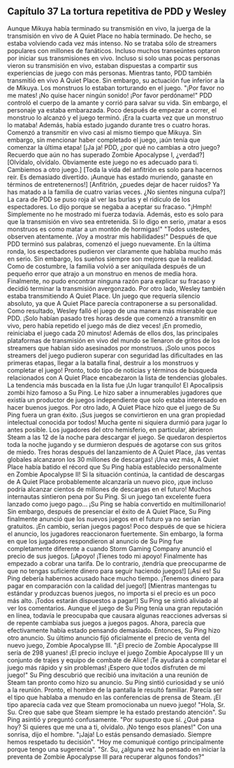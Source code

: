 
## Capítulo 37 La tortura repetitiva de PDD y Wesley


Aunque Mikuya había terminado su transmisión en vivo, la juerga de la transmisión en vivo de A Quiet Place no había terminado. De hecho, se estaba volviendo cada vez más intenso.
No se trataba sólo de streamers populares con millones de fanáticos. Incluso muchos transeúntes optaron por iniciar sus transmisiones en vivo.
Incluso si solo unas pocas personas vieron su transmisión en vivo, estaban dispuestas a compartir sus experiencias de juego con más personas.
Mientras tanto, PDD también transmitió en vivo A Quiet Place. Sin embargo, su actuación fue inferior a la de Mikuya. Los monstruos lo estaban torturando en el juego.
"¡Por favor no me mates! ¡No quise hacer ningún sonido! ¡Por favor perdóname!"
PDD controló el cuerpo de la amante y corrió para salvar su vida. Sin embargo, el personaje ya estaba embarazada. Poco después de empezar a correr, el monstruo lo alcanzó y el juego terminó.
¡Era la cuarta vez que un monstruo lo mataba!
Además, había estado jugando durante tres o cuatro horas. Comenzó a transmitir en vivo casi al mismo tiempo que Mikuya.
Sin embargo, sin mencionar haber completado el juego, ¡aún tenía que comenzar la última etapa!
[¡Ja ja! PDD, ¿por qué no cambias a otro juego? Recuerdo que aún no has superado Zombie Apocalypse I, ¿verdad?]
[Olvídalo, olvídalo. Obviamente este juego no es adecuado para ti. Cambiemos a otro juego.]
[Toda la vida del anfitrión es solo para hacernos reír. Es demasiado divertido. ¡Aunque has estado muriendo, ganaste en términos de entretenernos!]
[Anfitrión, ¿puedes dejar de hacer ruidos? Ya has matado a la familia de cuatro varias veces. ¿No sientes ninguna culpa?]
La cara de PDD se puso roja al ver las burlas y el ridículo de los espectadores.
Lo dijo porque se negaba a aceptar su fracaso.
"¡Hmph! Simplemente no he mostrado mi fuerza todavía. Además, esto es solo para que la transmisión en vivo sea entretenida. Si lo digo en serio, ¡matar a esos monstruos es como matar a un montón de hormigas!"
"Todos ustedes, observen atentamente. ¡Voy a mostrar mis habilidades!"
Después de que PDD terminó sus palabras, comenzó el juego nuevamente.
En la última ronda, los espectadores pudieron ver claramente que hablaba mucho más en serio.
Sin embargo, los sueños siempre son mejores que la realidad.
Como de costumbre, la familia volvió a ser aniquilada después de un pequeño error que atrajo a un monstruo en menos de media hora.
Finalmente, no pudo encontrar ninguna razón para explicar su fracaso y decidió terminar la transmisión avergonzado.
Por otro lado, Wesley también estaba transmitiendo A Quiet Place.
Un juego que requería silencio absoluto, ya que A Quiet Place parecía contraponerse a su personalidad.
Como resultado, Wesley falló el juego de una manera más miserable que PDD. ¡Solo habían pasado tres horas desde que comenzó a transmitir en vivo, pero había repetido el juego más de diez veces!
¡En promedio, reiniciaba el juego cada 20 minutos!
Además de ellos dos, las principales plataformas de transmisión en vivo del mundo se llenaron de gritos de los streamers que habían sido asesinados por monstruos.
¡Solo unos pocos streamers del juego pudieron superar con seguridad las dificultades en las primeras etapas, llegar a la batalla final, destruir a los monstruos y completar el juego!
Pronto, todo tipo de noticias y términos de búsqueda relacionados con A Quiet Place encabezaron la lista de tendencias globales.
La tendencia más buscada en la lista fue ¡Un lugar tranquilo!
El Apocalipsis zombi hizo famoso a Su Ping. Le hizo saber a innumerables jugadores que existía un productor de juegos independiente que solo estaba interesado en hacer buenos juegos.
Por otro lado, A Quiet Place hizo que el juego de Su Ping fuera un gran éxito. ¡Sus juegos se convirtieron en una gran propiedad intelectual conocida por todos!
Mucha gente ni siquiera durmió para jugar lo antes posible.
Los jugadores del otro hemisferio, en particular, abrieron Steam a las 12 de la noche para descargar el juego. Se quedaron despiertos toda la noche jugando y se durmieron después de agotarse con sus gritos de miedo.
Tres horas después del lanzamiento de A Quiet Place, ¡las ventas globales alcanzaron los 30 millones de descargas!
¡Una vez más, A Quiet Place había batido el récord que Su Ping había establecido personalmente en Zombie Apocalypse II!
Si la situación continúa, la cantidad de descargas de A Quiet Place probablemente alcanzaría un nuevo pico, ¡que incluso podría alcanzar cientos de millones de descargas en el futuro!
Muchos internautas sintieron pena por Su Ping. Si un juego tan excelente fuera lanzado como juego pago...
¡Su Ping se había convertido en multimillonario!
Sin embargo, después de presenciar el éxito de A Quiet Place, Su Ping finalmente anunció que los nuevos juegos en el futuro ya no serían gratuitos.
¡En cambio, serían juegos pagos!
Poco después de que se hiciera el anuncio, los jugadores reaccionaron fuertemente. Sin embargo, la forma en que los jugadores respondieron al anuncio de Su Ping fue completamente diferente a cuando Storm Gaming Company anunció el precio de sus juegos.
[¡Apoyo! ¡Tienes todo mi apoyo! Finalmente has empezado a cobrar una tarifa. De lo contrario, ¡tendría que preocuparme de que no tengas suficiente dinero para seguir haciendo juegos!]
[¡Así es! Su Ping debería habernos acusado hace mucho tiempo. ¡Tenemos dinero para pagar en comparación con la calidad del juego!]
[Mientras mantengas tu estándar y produzcas buenos juegos, no importa si el precio es un poco más alto. ¡Todos estarán dispuestos a pagar!]
Su Ping se sintió aliviado al ver los comentarios.
Aunque el juego de Su Ping tenía una gran reputación en línea, todavía le preocupaba que causara algunas reacciones adversas si de repente cambiaba sus juegos a juegos pagos.
Ahora, parecía que efectivamente había estado pensando demasiado.
Entonces, Su Ping hizo otro anuncio. Su último anuncio fijó oficialmente el precio de venta del nuevo juego, Zombie Apocalypse III.
"¡El precio de Zombie Apocalypse III sería de 298 yuanes!
¡El precio incluye el juego Zombie Apocalypse III y un conjunto de trajes y equipo de combate de Alice! ¡Te ayudará a completar el juego más rápido y sin problemas!
¡Espero que todos disfruten de mi juego!"
Su Ping descubrió que recibió una invitación a una reunión de Steam tan pronto como hizo su anuncio.
Su Ping sintió curiosidad y se unió a la reunión. Pronto, el hombre de la pantalla le resultó familiar.
Parecía ser el tipo que hablaba a menudo en las conferencias de prensa de Steam. ¡El tipo aparecía cada vez que Steam promocionaba un nuevo juego! 
"Hola, Sr. Su. Creo que sabe que Steam siempre le ha estado prestando atención".
Su Ping asintió y preguntó confusamente.
"Por supuesto que sí. ¿Qué pasa hoy? Si quieres que me una a ti, olvídalo. ¡No tengo esos planes!"
Con una sonrisa, dijo el hombre.
"¡Jaja! Lo estás pensando demasiado. Siempre hemos respetado tu decisión".
"Hoy me comuniqué contigo principalmente porque tengo una sugerencia".
"Sr. Su, ¿alguna vez ha pensado en iniciar la preventa de Zombie Apocalypse III para recuperar algunos fondos?"
